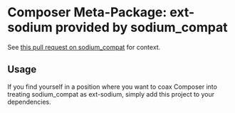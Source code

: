 # Composer Meta-Package: ext-sodium provided by sodium_compat

See [this pull request on sodium_compat](https://github.com/paragonie/sodium_compat/pull/156) for context.

## Usage

If you find yourself in a position where you want to coax Composer into treating sodium_compat as ext-sodium,
simply add this project to your dependencies.
